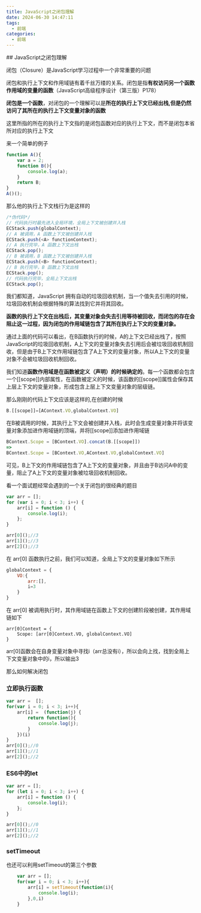 ```yaml
---
title: JavaScript之闭包理解
date: 2024-06-30 14:47:11
tags:
  - 前端
categories:
  - 前端
---
```


﻿## JavaScript之闭包理解

闭包（Closure）是JavaScript学习过程中一个非常重要的问题

闭包和执行上下文和作用域链有着千丝万缕的关系。闭包是指**有权访问另一个函数作用域的变量的函数**（JavaScript高级程序设计（第三版）P178）

**闭包是一个函数**，对闭包的一个理解可以是**所在的执行上下文已经出栈,但是仍然访问了其所在的执行上下文变量对象的函数**

这里所指的所在的执行上下文指的是闭包函数对应的执行上下文，而不是闭包本省所对应的执行上下文

来一个简单的例子

```js
function A(){
	var a = 2;
    function B(){
		console.log(a);
    }
    return B;
}
A()();
```

那么他的执行上下文栈行为是这样的

```js
/*伪代码*/
// 代码执行时最先进入全局环境，全局上下文被创建并入栈
ECStack.push(globalContext);
// A 被调用，A 函数上下文被创建并入栈
ECStack.push(<A> functionContext);
// A 执行完毕，A 函数上下文出栈
ECStack.pop();
// B 被调用，B 函数上下文被创建并入栈
ECStack.push(<B> functionContext);
// B 执行完毕，B 函数上下文出栈
ECStack.pop();
// 代码执行完毕，全局上下文出栈
ECStack.pop();
```

我们都知道，JavaScript 拥有自动的垃圾回收机制，当一个值失去引用的时候，垃圾回收机制会根据特殊的算法找到它并将其回收。

**函数的执行上下文在出栈后，其变量对象会失去引用等待被回收，而闭包的存在会阻止这一过程，因为闭包的作用域链包含了其所在执行上下文的变量对象。**

通过上面的代码可以看出，在B函数执行的时候，A的上下文已经出栈了，按照JavaScript的垃圾回收机制，A上下文的变量对象失去引用后会被垃圾回收机制回收，但是由于B上下文作用域链包含了A上下文的变量对象，所以A上下文的变量对象不会被垃圾回收机制回收。

我们知道**函数作用域是在函数被定义（声明）的时候确定的**。每一个函数都会包含一个[[scope]]内部属性，在函数被定义的时候，该函数的[[scope]]属性会保存其上层上下文的变量对象，形成包含上层上下文变量对象的层级链。

那么刚刚的代码上下文应该是这样的,在创建的时候

```js
B.[[scope]]=[AContext.VO,globalContext.VO]
```

在B被调用的时候，其执行上下文会被创建并入栈，此时会生成变量对象并将该变量对象添加进作用域链的顶端，并将[[scope]]添加进作用域链

```js
BContext.Scope = [BContext.VO].concat(B.[[scope]])
=>
BContext.Scope = [BContext.VO,AContext.VO,globalContext.VO]
```

可见，B上下文的作用域链包含了A上下文的变量对象，并且由于B访问A中的变量，阻止了A上下文的变量对象被垃圾回收机制回收。

看一个面试题经常会遇到的一个关于闭包的很经典的题目

```jsx
var arr = [];
for (var i = 0; i < 3; i++) {
    arr[i] = function () {
        console.log(i);
    };
}

arr[0]();//3
arr[1]();//3
arr[2]();//3
```

在 arr[0] 函数执行之前，我们可以知道，全局上下文的变量对象如下所示

```js
globalContext = {
	VO:{
		arr:[],
        i=3
    }
}
```

在 arr[0] 被调用执行时，其作用域链在函数上下文的创建阶段被创建，其作用域链如下

```undefined
arr[0]Context = {
    Scope: [arr[0]Context.VO, globalContext.VO]
}
```

arr[0]函数会在自身变量对象中寻找i（arr总没有i），所以会向上找，找到全局上下文变量对象中的i，所以输出3

那么如何解决闭包

### 立即执行函数

```js
var arr =  [];
for(var i = 0; i < 3; i++){
	arr[i] =  (function(j) {
        return function(){
			console.log(j);
        }
    })(i)
}
arr[0]();//0
arr[1]();//1
arr[2]();//2
```

### ES6中的let

```js
var arr = [];
for (let i = 0; i < 3; i++) {
    arr[i] = function () {
        console.log(i);
    };
}

arr[0]();//0
arr[1]();//1
arr[2]();//2
```

### setTimeout

也还可以利用setTimeout的第三个参数

```js
    var arr = [];
    for(var i = 0; i < 3; i++){
        arr[i] = setTimeout(function(i){
            console.log(i);
        },0,i)
    }
```


